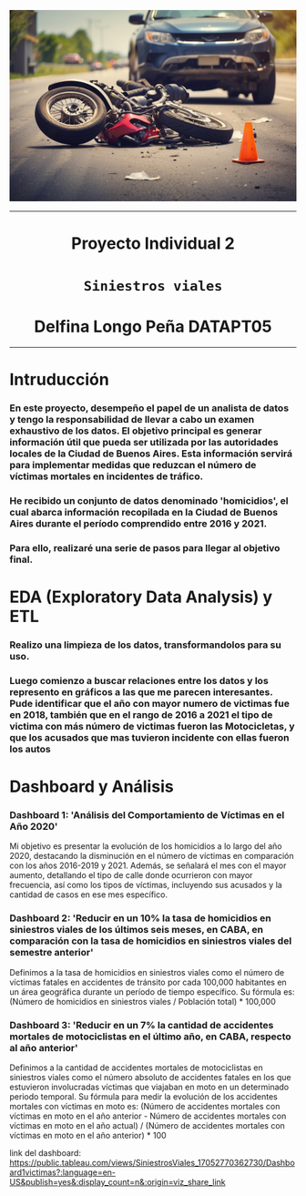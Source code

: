 <p align="center"><img src= 'images\motorcycle_and_car_accident.jpg'></p>


---

<h1 align='center'>Proyecto Individual 2</h1>

# <h1 align='center'>**`Siniestros viales`**</h1>

<h1 align='center'>Delfina Longo Peña DATAPT05</h3>

---


# Intruducción

### En este proyecto, desempeño el papel de un analista de datos y tengo la responsabilidad de llevar a cabo un examen exhaustivo de los datos. El objetivo principal es generar información útil que pueda ser utilizada por las autoridades locales de la Ciudad de Buenos Aires. Esta información servirá para implementar medidas que reduzcan el número de víctimas mortales en incidentes de tráfico.
### He recibido un conjunto de datos denominado 'homicidios', el cual abarca información recopilada en la Ciudad de Buenos Aires durante el período comprendido entre 2016 y 2021.
### Para ello, realizaré una serie de pasos para llegar al objetivo final.

# EDA (Exploratory Data Analysis) y ETL
### Realizo una limpieza de los datos, transformandolos para su uso.
### Luego comienzo a buscar relaciones entre los datos y los represento en gráficos a las que me parecen interesantes. Pude identificar que el año con mayor numero de victimas fue en 2018, también que en el rango de 2016 a 2021 el tipo de victima con más número de victimas fueron las Motocicletas, y que los acusados que mas tuvieron incidente con ellas fueron los autos


# Dashboard y Análisis
### Dashboard 1: 'Análisis del Comportamiento de Víctimas en el Año 2020'

Mi objetivo es presentar la evolución de los homicidios a lo largo del año 2020, destacando la disminución en el número de víctimas en comparación con los años 2016-2019 y 2021. Además, se señalará el mes con el mayor aumento, detallando el tipo de calle donde ocurrieron con mayor frecuencia, así como los tipos de víctimas, incluyendo sus acusados y la cantidad de casos en ese mes específico.

### Dashboard 2: 'Reducir en un 10% la tasa de homicidios en siniestros viales de los últimos seis meses, en CABA, en comparación con la tasa de homicidios en siniestros viales del semestre anterior'

Definimos a la tasa de homicidios en siniestros viales como el número de víctimas fatales en accidentes de tránsito por cada 100,000 habitantes en un área geográfica durante un período de tiempo específico. Su fórmula es: (Número de homicidios en siniestros viales / Población total) * 100,000

### Dashboard 3: 'Reducir en un 7% la cantidad de accidentes mortales de motociclistas en el último año, en CABA, respecto al año anterior'

Definimos a la cantidad de accidentes mortales de motociclistas en siniestros viales como el número absoluto de accidentes fatales en los que estuvieron involucradas víctimas que viajaban en moto en un determinado periodo temporal. Su fórmula para medir la evolución de los accidentes mortales con víctimas en moto es: (Número de accidentes mortales con víctimas en moto en el año anterior - Número de accidentes mortales con víctimas en moto en el año actual) / (Número de accidentes mortales con víctimas en moto en el año anterior) * 100


link del dashboard: https://public.tableau.com/views/SiniestrosViales_17052770362730/Dashboard1victimas?:language=en-US&publish=yes&:display_count=n&:origin=viz_share_link
